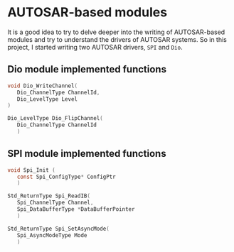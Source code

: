 
# AUTOSAR-based modules
It is a good idea to try to delve deeper into the writing of AUTOSAR-based modules and try to understand the drivers of AUTOSAR systems. So in this project, I started writing two AUTOSAR drivers, ```SPI``` and ```Dio```.

## Dio module implemented functions

```c
void Dio_WriteChannel(
   Dio_ChannelType ChannelId,
   Dio_LevelType Level
)
```
```c
Dio_LevelType Dio_FlipChannel(
   Dio_ChannelType ChannelId
   )
```
## SPI module implemented functions
```c
void Spi_Init (
   const Spi_ConfigType* ConfigPtr
   )
```
```c
Std_ReturnType Spi_ReadIB(
   Spi_ChannelType Channel,
   Spi_DataBufferType *DataBufferPointer
   )
```

```c
Std_ReturnType Spi_SetAsyncMode(
   Spi_AsyncModeType Mode
   )
```